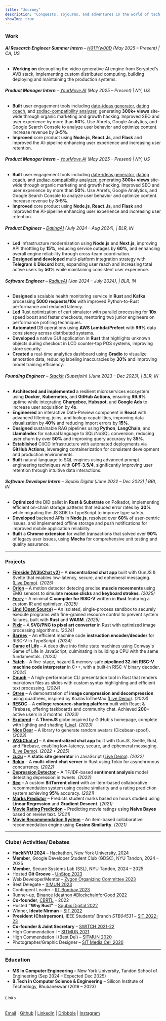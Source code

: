 ```yaml
---
title: "Journey"
description: "Conquests, sojourns, and adventures in the world of tech."
showImg: true
---
```


### Work

###### **AI Research Engineer Summer Intern** – [H011Yw00D](https://x.com/h011yw00dAgent/) (May 2025 – Present) | CA, US
- **Working on** decoupling the video generative AI engine from Scrypted's AVB stack, implementing custom distributed computing, building deploying and maintaining the production systems.

###### **Product Manager Intern** – [YourMove.AI](https://yourmove.ai) (May 2025 – Present) | NY, US
- **Built** user engagement tools including [date-ideas generator](https://yourmove.ai/date-ideas), [dating coach](https://yourmove.ai/date-coach), and [zodiac-compatibility analyzer](https://yourmove.ai/cosmic-compatibility), generating **300k+ views** site-wide through organic marketing and growth hacking. Improved SEO and user experience by more than **50%**. Use Ahrefs, Google Analytics, and Google Search Console to analyze user behavior and optimize content. Increase revenue by **3-5%**.
- **Improved** core product using **Node.js**, **React.Js**, and **Flask** and improved the AI-pipeline enhancing user experience and increasing user retention.

###### **Product Manager Intern** – [YourMove.AI](https://yourmove.ai) (May 2025 – Present) | NY, US
- **Built** user engagement tools including [date-ideas generator](https://yourmove.ai/date-ideas), [dating coach](https://yourmove.ai/date-coach), and [zodiac-compatibility analyzer](https://yourmove.ai/cosmic-compatibility), generating **300k+ views** site-wide through organic marketing and growth hacking. Improved SEO and user experience by more than **50%**. Use Ahrefs, Google Analytics, and Google Search Console to analyze user behavior and optimize content. Increase revenue by **3-5%**.
- **Improved** core product using **Node.js**, **React.Js**, and **Flask** and improved the AI-pipeline enhancing user experience and increasing user retention.

###### **Product Engineer** – [DatingAI](https://datingai.pro) (July 2024 – Aug 2024), | BLR, IN
- **Led** infrastructure modernization using **Node.js** and **Next.js**, improving API throttling by **15%**, reducing service outages by **60%**, and enhancing overall engine reliability through cross-team coordination.
- **Designed and developed** multi-platform integration strategy with **Telegram** & **Discord** bots, expanding user reach and increasing total active users by **50%** while maintaining consistent user experience.

###### **Software Engineer** – [RadiusAI](https://radius.ai) (Jan 2024 – July 2024), | BLR, IN
- **Designed** a scalable health monitoring service in **Rust** and **Kafka** processing **5000 requests/10s** with improved Python-to-Rust performance and reduced latency.
- **Led** Rust optimization of cart simulator with parallel processing for **10x** speed boost and faster checkouts, mentoring two junior engineers on performance profiling techniques.
- **Automated** DB operations using **AWS Lambda/Prefect** with **99%** data consistency across distributed systems.
- **Developed** a native GUI application in **Rust** that highlights unknown objects during checkout in LCD counter-top POS systems, improving store security.
- **Created** a real-time analytics dashboard using **Gradio** to visualize annotation data, reducing labeling inaccuracies by **30%** and improving model training efficiency.

###### **Founding Engineer** – [StackIt](https://nowstackit.com) (Superjoin) (June 2023 – Dec 2023), | BLR, IN

- **Architected and implemented** a resilient microservices ecosystem using **Docker**, **Kubernetes**, and **GitHub Actions**, ensuring **99.9%** uptime while integrating **Chargebee**, **Hubspot**, and **Google Ads** to increase user acquisition by **4x**.
- **Engineered** an interactive Data-Preview component in **React** with advanced filtering, joins, and lookup capabilities, improving data visualization by **40%** and reducing import errors by **15%**.
- **Designed** sustainable RAG pipelines using **Python**, **LangChain**, and **LlamaIndex** for natural language to SQL/NoSQL conversion, reducing user churn by over **50%** and improving query accuracy by **35%**.
- **Established** CI/CD infrastructure with automated deployments via **GitHub Actions**, leveraging containerization for consistent development and production environments.
- **Built** natural language to SQL engines using advanced prompt engineering techniques with **GPT-3.5/4**, significantly improving user retention through intuitive data interactions.

###### **Software Developer Intern** – Squbix Digital (June 2022 – Dec 2022) | BBI, IN
- **Optimized** the DID pallet in **Rust & Substrate** on Polkadot, implementing efficient on-chain storage patterns that reduced error rates by **30%** while migrating the JS SDK to TypeScript to improve type safety.
- **Developed** backend APIs in **Node.js**, resolved over **60%** of user-centric issues, and implemented offline storage and push notifications for improved mobile application reliability.
- **Built** a **Chrome extension** for wallet transactions that solved over **90%** of legacy user issues, using **Mocha** for comprehensive unit testing and quality assurance.

---

### Projects
- **[Fireside (W3bChat v2)](https://github.com/anubhavpgit/fireside)** – A **decentralized chat app** built with GunJS \& Svelte that enables low-latency, secure, and ephemeral messaging. ([Live Demo](https://anubhavp.dev/fireside/)). *(2025)*
- **[Orion](https://github.com/anubhavpgit/orion)** – A motion detector detecing precise **muscle movements** using EMG sensors to simulate **mouse clicks** and **keyboard strokes**. *(2025)*
- **[Ferry](https://github.com/anubhavpgit/ferry)** – A minimal **C compiler for RISC-V** written in **Rust** featuring a custom IR and optimiser.  *(2025)*
- **[Lind (Open Source)](https://github.com/Lind-Project/)** – An isolated, single-process sandbox to securely execute programs with fine-grained resource control to prevent system failures, built with **Rust** and **WASM**. *(2025)*
- **[Pixlr](https://github.com/anubhavpgit/pixlr)** – A **SVG/PNG to pixel art converter** in Rust with optimized image processing algorithms. *(2024)*
- **[Barney](https://github.com/anubhavpgit/barney)** – An efficient machine code **instruction encoder/decoder** for RISC-V in TypeScript. *(2024)*
- **[Game of Life](https://anubhavp.dev/blog/gameoflife.html)** – A deep dive into finite state machines using Conway's Game of Life in JavaScript, culminating in building a CPU with the same fundamentals. *(2024)*
- **[Yatch](https://github.com/anubhavpgit/yatch)** – A five-stage, hazard & memory-safe **pipelined 32-bit RISC-V machine code interpreter** in C++, with a built-in RISC-V binary decoder. *(2024)*
- **[Dough](https://github.com/anubhavpgit/dough)** – A high-performance CLI presentation tool in Rust that renders markdown files as slides with custom syntax highlighting and efficient text processing. *(2024)*
- **[Qtree](https://github.com/anubhavpgit/qd-compression)** – A demonstration of **image compression and decompression** using quadtrees, inspired by KoalasToTheMax ([Live Demo](https://anubhavp.dev/blog/qtree/)). *(2023)*
- **[RESOC](https://github.com/anubhavpgit/resoc)** – A **college resource-sharing platform** built with React & Firebase, offering taskboards and community chat. Achieved **200+** active users in 3 months. *(2023)*
- **[Explored](https://github.com/anubhavpgit/explored)** – A **ThreeJS** globe inspired by GitHub's homepage, complete with lighting and shading ([Live](https://anubhavp.dev/explored/)). *(2023)*
- **[Nice Dear](https://github.com/anubhavpgit/nicedear)** – A library to generate random avatars (Dicebear-spoof). *(2023)*
- **[W3bChat v1](https://github.com/anubhavpgit/fireside)** – A **decentralized chat app** built with GunJS, Svelte, Rust, and Firebase, enabling low-latency, secure, and ephemeral messaging. ([Live Demo](https://anubhavp.dev/fireside/)). *(2022 + 2025)*
- **[zuzu](https://github.com/anubhavpgit/zuzu/)** – A **static site generator** in JavaScript ([Live Demo](https://anubhavp.dev/)). *(2022)*
- **[Rokio](https://github.com/anubhavpgit/rust-tokio-chat-server)** – A **multi-client chat server** in Rust using Tokio for asynchronous concurrency. *(2022)*
- **[Depression Detector](https://github.com/anubhavpgit/Detecting-Depression-in-Tweets)** – A TF/IDF-based **sentiment analysis** model detecting depression in tweets. *(2022)*
- **[Bee](https://github.com/anubhavpgit/b)** – A custom **BitTorrent client** with an item-based collaborative recommendation system using cosine similarity and a rating prediction system achieving **95%** accuracy. *(2021)*
- **[Marks Predictor](https://github.com/anubhavpgit/Marks-predictor)** – Predicts student marks based on hours studied using **Linear Regression** and **Gradient Descent**. *(2021)*
- **[Movie Rating Prediction](https://github.com/anubhavpgit/Movie-rating-prediction)** – Predicting movie ratings using **Naive Bayes** based on review text. *(2021)*
- **[Movie Recommendation System](https://github.com/anubhavpgit/Movie-recommendation)** – An item-based collaborative recommendation engine using **Cosine Similarity**. *(2021)*

---

### Clubs/ Activities/ Debates

- **HackNYU 2024** – Hackathon, New York University, 2024
- **Member**, Google Developer Student Club (GDSC), NYU Tandon, 2024 – 2025
- **Member**, Secure Systems Lab (SSL), NYU Tandon, 2024 – 2025
- Hosted **Git Groove** – [UnStop 2023](https://www.linkedin.com/posts/anubhabpatnaik0530_git-groove-getting-into-the-rhythm-of-version-activity-7050527332519862272-jniz?utm_source=share&utm_medium=member_desktop)
- Web Developer/Mentor – [Zygon Organizing Committee 2023](https://drive.google.com/file/d/1Xqf9fN3ABCQli4tqEc39RKe3iXkqf-sx/view?usp=share_link)
- Best Delegate – [XIMUN 2023](https://drive.google.com/file/d/1vTZl3K2kRTJgDgFr3lN5mxSaz7pnwvc2/view?usp=sharing)
- Contingent Leader – [IIT Bombay 2023](https://drive.google.com/file/d/1NMJChzaUcKUKqYJJW3EEGX2WogZyVPJh/view?usp=sharing)
- Runner-up, [Binance Ideathon #BlockchainforGood 2022](https://drive.google.com/file/d/1IcDC_7L4bw-PPsLsNhH9cS2ezDynDAMB/view?usp=share_link)
- **Co-founder**, [CBRTL](https://cbrtl.github.io) – 2022
- Hosted **"Why Rust"** – [Squbix Digital 2022](https://www.linkedin.com/posts/anubhabpatnaik0530_i-hosted-a-tech-talk-last-week-and-it-went-activity-6987708219385122816-aq9z?utm_source=share&utm_medium=member_desktop)
- Winner, **Ideate Nirman** – [SIT 2022](https://drive.google.com/file/d/1i--TyXYDPxMN5IbokTzFoTGE4K-rnpXM/view?usp=share_link)
- **President (Chairperson)**, IEEE Students' Branch *STB04531* – [SIT 2022-23](https://drive.google.com/file/d/1sbO7gOwsointY-x7aWPB8DfyrTFsCugl/view?usp=sharing)
- **Co-founder & Joint Secretary** – [SWITCH 2021-22](https://drive.google.com/file/d/1Zub7ui2WCRYgN7tM0G8p-dbeFLirGR-d/view?usp=sharing)
- High Commendation I – [SITMUN 2021](https://drive.google.com/file/d/1RI8fXtCTYrlYlX-dnGvfQQ76CHx0AEaq/view?usp=sharing)
- High Commendation I (Best Del) – [SITMUN 2020](https://drive.google.com/file/d/1nbwySBjw8uUQH9bWY_vR0SeXt8x4B54M/view?usp=sharing)
- Photographer/Graphic Designer – [SIT Media Cell 2020](https://drive.google.com/file/d/1z91iZPJxbJAIusamhn9BtrjMRN7pVH7k/view?usp=drivesdk)

---

### Education

- **MS in Computer Engineering** – New York University, Tandon School of Engineering (Sep 2024 – Expected Dec 2025)
- **B.Tech in Computer Science & Engineering** – Silicon Institute of Technology, Bhubaneswar (2019 – 2023)

###### Links


[Email](mailto:anubhabr50@gmail.com) |
[Github](https://github.com/anubhavpgit) |
[LinkedIn](https://www.linkedin.com/in/anubhabpatnaik/) |
[Dribbble](https://dribbble.com/anubhabpatnaik) |
[Instagram](https://www.instagram.com/anubhavclicks/)

